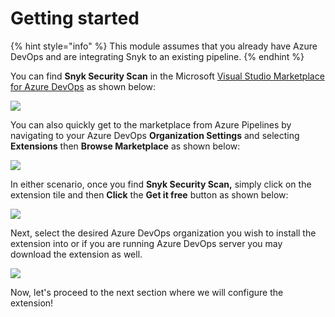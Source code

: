 # Getting started

{% hint style="info" %}
This module assumes that you already have Azure DevOps and are integrating Snyk to an existing pipeline.
{% endhint %}

You can find **Snyk Security Scan** in the Microsoft [Visual Studio Marketplace for Azure DevOps](https://marketplace.visualstudio.com/azuredevops) as shown below:

![](https://github.com/snyk/user-docs/tree/0874305e3aea1ea3c57b0398879776ac062b3479/.gitbook/assets/azure-devops-01.png)

You can also quickly get to the marketplace from Azure Pipelines by navigating to your Azure DevOps **Organization Settings** and selecting **Extensions** then **Browse Marketplace** as shown below:

![](https://github.com/snyk/user-docs/tree/0874305e3aea1ea3c57b0398879776ac062b3479/.gitbook/assets/azure-devops-07.png)

In either scenario, once you find **Snyk Security Scan,** simply click on the extension tile and then **Click** the **Get it free** button as shown below:

![](https://github.com/snyk/user-docs/tree/0874305e3aea1ea3c57b0398879776ac062b3479/.gitbook/assets/azure-devops-02.png)

Next, select the desired Azure DevOps organization you wish to install the extension into or if you are running Azure DevOps server you may download the extension as well.

![](https://github.com/snyk/user-docs/tree/0874305e3aea1ea3c57b0398879776ac062b3479/.gitbook/assets/azure-devops-03.png)

Now, let's proceed to the next section where we will configure the extension!

